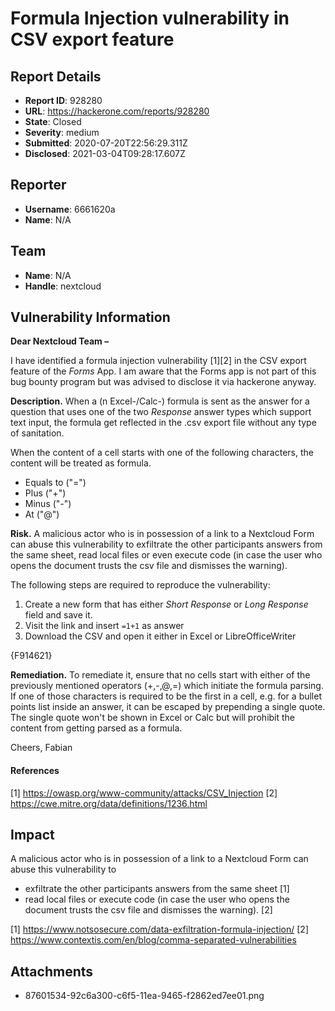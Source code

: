 # Formula Injection vulnerability in CSV export feature

## Report Details
- **Report ID**: 928280
- **URL**: https://hackerone.com/reports/928280
- **State**: Closed
- **Severity**: medium
- **Submitted**: 2020-07-20T22:56:29.311Z
- **Disclosed**: 2021-03-04T09:28:17.607Z

## Reporter
- **Username**: 6661620a
- **Name**: N/A

## Team
- **Name**: N/A
- **Handle**: nextcloud

## Vulnerability Information
**Dear Nextcloud Team –**

I have identified a formula injection vulnerability [1][2] in the CSV export feature of the *Forms* App. I am aware that the Forms app is not part of this bug bounty program but was advised to disclose it via hackerone anyway.

**Description.** When a (n Excel-/Calc-) formula is sent as the answer for a question that uses one of the two *Response* answer types which support text input, the formula get reflected in the .csv export file without any type of sanitation.

When the content of a cell starts with one of the following characters, the content will be treated as formula.

- Equals  to ("=")
- Plus ("+")
- Minus ("-")
- At ("@")


**Risk.** A malicious actor who is in possession of a link to a Nextcloud Form can abuse this vulnerability to exfiltrate the other participants answers from the same sheet, read local files or even execute code (in case the user who opens the document  trusts the csv file and dismisses the warning).

The following steps are required to reproduce the vulnerability:

1. Create a new form that has either *Short Response* or *Long Response* field and save it.
2. Visit the link and insert `=1+1` as answer
3. Download the CSV and open it either in Excel or LibreOfficeWriter

{F914621}

**Remediation.** To remediate it, ensure that no cells start with either of the previously mentioned operators (+,-,@,=) which initiate the formula parsing. If one of those characters is required to be the first in a cell, e.g. for a bullet points list inside an answer, it can be escaped by prepending a single quote. The single quote won't be shown in Excel or Calc but will prohibit the content from getting parsed as a formula.


Cheers,
Fabian

#### References
[1] https://owasp.org/www-community/attacks/CSV_Injection 
[2] https://cwe.mitre.org/data/definitions/1236.html

## Impact

A malicious actor who is in possession of a link to a Nextcloud Form can abuse this vulnerability to 
- exfiltrate the other participants answers from the same sheet [1]
- read local files or execute code (in case the user who opens the document trusts the csv file and dismisses the warning). [2]

[1] https://www.notsosecure.com/data-exfiltration-formula-injection/
[2] https://www.contextis.com/en/blog/comma-separated-vulnerabilities

## Attachments
- 87601534-92c6a300-c6f5-11ea-9465-f2862ed7ee01.png
